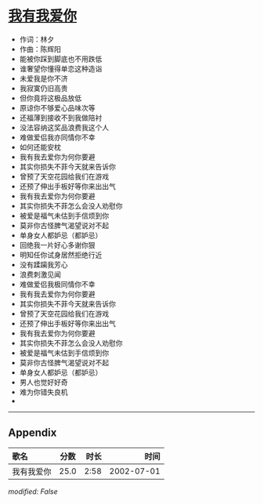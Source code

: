 # [我有我爱你](https://music.163.com/song?id=66999)

* 作词：林夕
* 作曲：陈辉阳
* 能被你踩到脚底也不用跌低
* 谁奢望你懂得单恋这种造诣
* 未爱我是你不济
* 我寂寞仍旧高贵
* 但你竟将这极品放低
* 原谅你不够爱心品味次等
* 还福薄到接收不到我做陪衬
* 没法容纳这奖品浪费我这个人
* 难做爱侣我亦同情你不幸
* 如何还能安枕
* 我有我去爱你为何你要避
* 其实你损失不菲今天就来告诉你
* 曾预了天空花园给我们在游戏
* 还预了伸出手板好等你来出出气
* 我有我去爱你为何你要避
* 其实你损失不菲怎么会没人劝慰你
* 被爱是福气未估到手信烦到你
* 莫非你古怪脾气渴望说对不起
* 单身女人都妒忌（都妒忌）
* 回绝我一片好心多谢你狠
* 明知任你试身居然拒绝行近
* 没有蹂躏我芳心
* 浪费刺激见闻
* 难做爱侣我极同情你不幸
* 我有我去爱你为何你要避
* 其实你损失不菲今天就来告诉你
* 曾预了天空花园给我们在游戏
* 还预了伸出手板好等你来出出气
* 我有我去爱你为何你要避
* 其实你损失不菲怎么会没人劝慰你
* 被爱是福气未估到手信烦到你
* 莫非你古怪脾气渴望说对不起
* 单身女人都妒忌（都妒忌）
* 男人也觉好好奇
* 难为你错失良机
* 


---

## Appendix

|歌名|分数|时长|时间|
|:---|:---:|---:|---:|
|我有我爱你|25.0|2:58|2002-07-01

*modified: False*